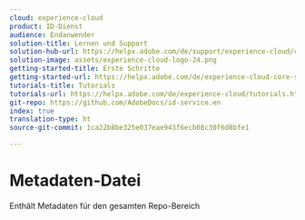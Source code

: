 ```yaml
---
cloud: experience-cloud
product: ID-Dienst
audience: Endanwender
solution-title: Lernen und Support
solution-hub-url: https://helpx.adobe.com/de/support/experience-cloud/core-services.html
solution-image: assets/experience-cloud-logo-24.png
getting-started-title: Erste Schritte
getting-started-url: https://helpx.adobe.com/de/experience-cloud-core-services/get-started.html
tutorials-title: Tutorials
tutorials-url: https://helpx.adobe.com/de/experience-cloud/tutorials.html
git-repo: https://github.com/AdobeDocs/id-service.en
index: true
translation-type: ht
source-git-commit: 1ca22b8be325e037eae943f6ecb08c30f6d8bfe1

---
```



# Metadaten-Datei

Enthält Metadaten für den gesamten Repo-Bereich